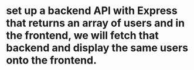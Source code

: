 #  set up a backend API with Express that returns an array of users and in the frontend, we will fetch that backend and display the same users onto the frontend.
